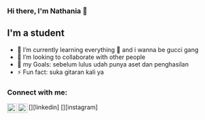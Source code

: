 ### Hi there, I'm Nathania 👋 



## I'm a student

- 🌱 I’m currently learning everything 🤣 and i wanna be gucci gang
- 👯 I’m looking to collaborate with other people
- 🥅 my  Goals: sebelum lulus udah punya aset dan penghasilan
- ⚡ Fun fact: suka gitaran kali ya

### Connect with me:

[<img align="left" alt="nathania-santa-19a180225| LinkedIn" width="22px" src="https://cdn.jsdelivr.net/npm/simple-icons@v3/icons/linkedin.svg" />][linkedin]
[<img align="left" alt="nathaniasan| Instagram" width="22px" src="https://cdn.jsdelivr.net/npm/simple-icons@v3/icons/instagram.svg" />][instagram]
 
